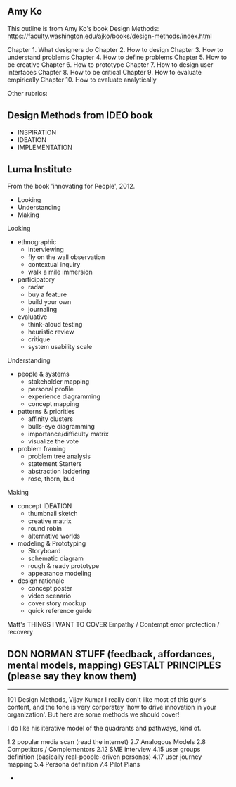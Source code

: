 ## Amy Ko

This outline is from Amy Ko's book Design Methods:
https://faculty.washington.edu/ajko/books/design-methods/index.html

Chapter 1. What designers do
Chapter 2. How to design
Chapter 3. How to understand problems
Chapter 4. How to define problems
Chapter 5. How to be creative
Chapter 6. How to prototype
Chapter 7. How to design user interfaces
Chapter 8. How to be critical
Chapter 9. How to evaluate empirically
Chapter 10. How to evaluate analytically

Other rubrics:

## Design Methods from IDEO book
- INSPIRATION
- IDEATION
- IMPLEMENTATION


## Luma Institute
From the book 'innovating for People', 2012.
- Looking
- Understanding
- Making

Looking
- ethnographic
  - interviewing
  - fly on the wall observation
  - contextual inquiry
  - walk a mile immersion
- participatory
  - radar
  - buy a feature
  - build your own
  - journaling
- evaluative
  - think-aloud testing
  - heuristic review
  - critique
  - system usability scale

Understanding
- people & systems
  - stakeholder mapping
  - personal profile
  - experience diagramming
  - concept mapping
- patterns & priorities
  - affinity clusters
  - bulls-eye diagramming
  - importance/difficulty matrix
  - visualize the vote
- problem framing
  - problem tree analysis
  - statement Starters
  - abstraction laddering
  - rose, thorn, bud

Making
- concept IDEATION
  - thumbnail sketch
  - creative matrix
  - round robin
  - alternative worlds
- modeling & Prototyping
  - Storyboard
  - schematic diagram
  - rough & ready prototype
  - appearance modeling
- design rationale
  - concept poster
  - video scenario
  - cover story mockup
  - quick reference guide



Matt's THINGS I WANT TO COVER
Empathy / Contempt
error protection / recovery

DON NORMAN STUFF (feedback, affordances, mental models, mapping)
GESTALT PRINCIPLES (please say they know them)
-
--------
101 Design Methods, Vijay Kumar
I really don't like most of this guy's content, and the tone is very corporatey 'how to drive innovation in your organization'. But here are some methods we should cover!

I do like his iterative model of the quadrants and pathways, kind of.

1.2 popular media scan (read the internet)
2.7 Analogous Models
2.8 Competitors / Complementors
2.12 SME interview
4.15 user groups definition (basically real-people-driven personas)
4.17 user journey mapping
5.4 Persona definition
7.4 Pilot Plans


-
